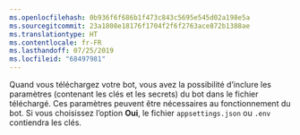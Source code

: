 ```yaml
---
ms.openlocfilehash: 0b936f6f686b1f473c843c5695e545d02a198e5a
ms.sourcegitcommit: 23a1808e18176f1704f2f6f2763ace872b1388ae
ms.translationtype: HT
ms.contentlocale: fr-FR
ms.lasthandoff: 07/25/2019
ms.locfileid: "68497981"
---
```

Quand vous téléchargez votre bot, vous avez la possibilité d’inclure les paramètres (contenant les clés et les secrets) du bot dans le fichier téléchargé. Ces paramètres peuvent être nécessaires au fonctionnement du bot. Si vous choisissez l’option **Oui**, le fichier `appsettings.json` ou `.env` contiendra les clés.